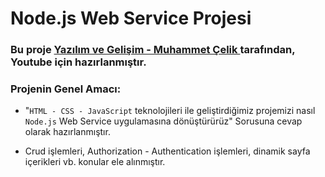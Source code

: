 # Node.js Web Service Projesi 
### Bu proje [Yazılım ve Gelişim - Muhammet Çelik ](https://www.youtube.com/@yazilimvegelisim) tarafından, Youtube için hazırlanmıştır.


### Projenin Genel Amacı:
* "`HTML - CSS - JavaScript` teknolojileri ile geliştirdiğimiz projemizi nasıl `Node.js` Web Service uygulamasına dönüştürürüz" Sorusuna cevap olarak hazırlanmıştır.

* Crud işlemleri, Authorization - Authentication işlemleri, dinamik sayfa içerikleri vb. konular ele alınmıştır.
